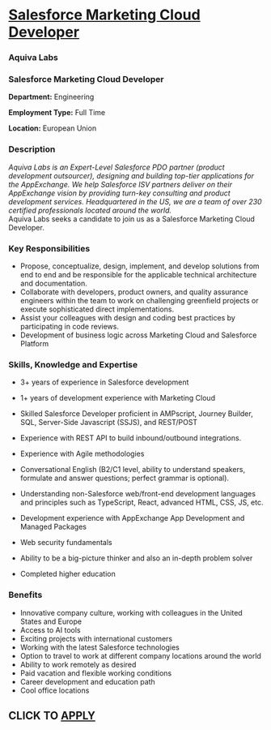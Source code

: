 # [Salesforce Marketing Cloud Developer](https://www.remotewlb.com/apply/salesforce-marketing-cloud-developer-66556)  
### Aquiva Labs  
####  

### Salesforce Marketing Cloud Developer

 **Department:** Engineering

 **Employment Type:** Full Time

 **Location:** European Union

### Description

 _Aquiva Labs is an Expert-Level Salesforce PDO partner (product development outsourcer), designing and building top-tier applications for the AppExchange. We help Salesforce ISV partners deliver on their AppExchange vision by providing turn-key consulting and product development services. Headquartered in the US, we are a team of over 230 certified professionals located around the world._  
Aquiva Labs seeks a candidate to join us as a Salesforce Marketing Cloud Developer.  
  

### Key Responsibilities

  * Propose, conceptualize, design, implement, and develop solutions from end to end and be responsible for the applicable technical architecture and documentation. 
  * Collaborate with developers, product owners, and quality assurance engineers within the team to work on challenging greenfield projects or execute sophisticated direct implementations.
  * Assist your colleagues with design and coding best practices by participating in code reviews.
  * Development of business logic across Marketing Cloud and Salesforce Platform 

  
  

### Skills, Knowledge and Expertise

  * 3+ years of experience in Salesforce development
  * 1+ years of development experience with Marketing Cloud
  * Skilled Salesforce Developer proficient in AMPscript, Journey Builder, SQL, Server-Side Javascript (SSJS), and REST/POST
  * Experience with REST API to build inbound/outbound integrations.
  * Experience with Agile methodologies
  * Conversational English (B2/C1 level, ability to understand speakers, formulate and answer questions; perfect grammar is optional).  
  

  * Understanding non-Salesforce web/front-end development languages and principles such as TypeScript, React, advanced HTML, CSS, JS, etc.
  * Development experience with AppExchange App Development and Managed Packages
  * Web security fundamentals
  * Ability to be a big-picture thinker and also an in-depth problem solver
  * Completed higher education  
  

  
  

### Benefits

  * Innovative company culture, working with colleagues in the United States and Europe
  * Access to AI tools
  * Exciting projects with international customers
  * Working with the latest Salesforce technologies
  * Option to travel to work at different company locations around the world
  * Ability to work remotely as desired
  * Paid vacation and flexible working conditions
  * Career development and education path
  * Cool office locations  
  

  
  
## CLICK TO [APPLY](https://www.remotewlb.com/apply/salesforce-marketing-cloud-developer-66556)


